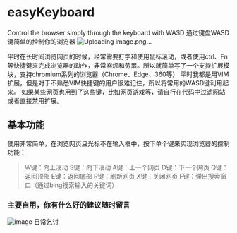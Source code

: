 # easyKeyboard
Control the browser simply through the keyboard with WASD
通过键盘WASD键简单的控制你的浏览器
![Uploading image.png…]()



平时在长时间浏览网页的时候，经常需要打字和使用鼠标滚动，或者使用ctrl、Fn等快捷键来完成浏览器的动作，非常麻烦和劳累。所以就简单写了一个支持扩展模块，支持chromium系列的浏览器（Chrome、Edge、360等）
平时我都是用VIM扩展，但是对于不熟悉VIM快捷键的用户很难记住，所以将常用的WASD键利用起来。
如果某些网页也用到了这些键，比如网页游戏等，请自行在代码中过滤网站或者直接禁用扩展。

## 基本功能
使用非常简单，在浏览网页且光标不在输入框中，按下单个键来实现浏览器的控制功能：
> W键：向上滚动
> S键：向下滚动
> A键：上一个网页
> D键：下一个网页
> Q键：返回顶部
> E键：返回底部
> R键：刷新网页
> X键：关闭网页
> F键：弹出搜索窗口（通过bing搜索输入的关键词）

### 主要自用，你有什么好的建议随时留言

![image](https://github.com/user-attachments/assets/7951f050-9eb9-41ad-9d81-26d2b64e7720)
日常乞讨


